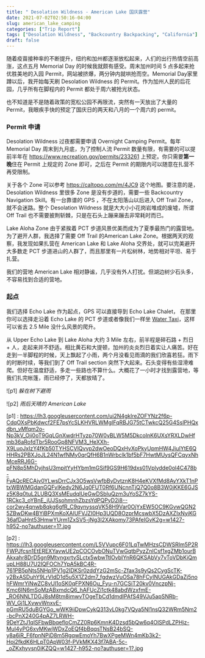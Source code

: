 ```yaml
---
title: " Desolation Wildness - American Lake 国庆露营"
date: 2021-07-02T02:50:16-04:00
slug: american_lake_camping
categories: ["Trip Report"]
tags: ["Desolation Wildness", "Backcountry Backpacking", "California"]
draft: false
---
```



随着疫苗接种率的不断提升，纽约和加州都逐渐放松起来，人们的出行热情空前高涨，这点五月 Memorial Day 的时候我就颇有感受。周末加州时间 5 点多起来抢优胜美地的入园 Permit，网站被挤爆，两分钟内就哄抢而空。Memorial Day家里蹲以后，我开始每天刷 Desolation Wildness 的 Permit。作为加州人民的后花园，几乎所有在脚程内的 Permit 都处于周六被抢光状态。

也不知道是不是随着政策的宽松公园不再限流，突然有一天放出了大量的 Permit，我眼疾手快的预定了国庆日的两天和八月的一个周六的 permit。

### Permit 申请

Desolation Wildness 过夜都需要申请 Overnight Camping Permit。每年Memorial Day 周末到九月底，为了控制人流 Permit 数量有限，有需要的可以提前半年在 https://www.recreation.gov/permits/233261 上预定。你只需要**第一晚**住在 Permit 上规定的  Zone 即可，之后在 Permit 的期限内可以随意在扎营不再受限制。

关于各个 Zone 可以参考 https://caltopo.com/m/4JC9 这个地图。要注意的是，Desolation Wildness 里很多 Zone 是没有步道的，需要一些 Backcountry Navigation Skill。有一台靠谱的 GPS ，不在太阳落山以后进入 Off Trail Zone，就不会迷路。整个 Desolation Wildness 就是大大小小花岗岩堆成的废墟，所谓 Off Trail 也不需要披荆斩棘，只是在石头上蹦来蹦去非常耗时而已。

Lake Aloha Zone 由于紧挨着 PCT 步道风景优美而成为了夏季最热门的露营地。为了避开人群，我选择了需要 Off Trail 的American Lake Zone。根据两天的观察，我发现如果扎营在 American Lake 和 Lake Aloha 交界处，就可以完美避开大多数走 PCT 步道进山的人群了，而且那里有一片松树林，地势相对平坦、易于扎营。

我们的营地 American Lake 相对静谧，几乎没有外人打扰。但湖边树少石头多，不容易找到合适的营地。

### 起点

我们选择 Echo Lake 作为起点，GPS 可以直接导到 Echo Lake Chalet， 在那里你可以选择走沿着 Echo Lake 的 PCT 步道或者像我们一样坐 [Water Taxi](https://www.echochalet.com/)，这样可以省去 2.5 Mile 没什么风景的爬升。

从 Upper Echo Lake 到 Lake Aloha 大约 3 Mile 左右，前半程是碎石路 + 烈日 + 人，走起来并不舒适。相比黄石和大提顿，加州的炎炎烈日着实让人痛苦。好在走到一半脚程的时候，天上飘起了小雨，两个月没看见雨滴的我们欣喜若狂。雨下的时断时续，等我们到了 Off Trail section 突然下大起来。石头变得有些湿滑难爬。但好在温度舒适，多走一些路也不算什么。大概花了一小时才找到露营地，等我们扎完帐篷，雨已经停了，天都放晴了。

![p1]
*躲在树下避雨*

![p2]
*雨后天晴的 American Lake*

[p1] : https://lh3.googleusercontent.com/ui2N4gklreZOFYNz2f6p-CdqOXsPbKdwcf2FE7psYcSLKHVRLWMgIFqRBJG75tCTwkcQ25G4SslPHQxdbn_vMfqm2o-Np3kV_Oji0oT9GqLGnXwdrHTyzp70W0vBLW5M5DkcoInK6UXsYRXLDwHfmb36aRofdTbr5RooGp8NFVM3_HeXXh-X9LuoJxIzY4fKb50TYHSCVlQvvp2dwOeoDQxHvXoPkyUpmHW4JiuIYtE6QHHRs2PBXJoJL24N1wfNMy0qrQfH6B1nWrbclk1bf5bF7HwtMUysQFCqyxNhMceRRJ6G-pFN8p5MhDyjhsU3mpitYyHYbm1mGSif9GS9H619dxs01Vplydde0ol4C478b-FyAQcRECAjv0YLwsDrrCJx3O5wsVwfbByDvtznK8H4eKVXfMd8AyYXkT1nPtxWBWMGdanGQFvIKedv2N6Jq0FUT0Rf6UNcnnTjQ7Q0o8B3W0jKKE6GJSz5K8q0tuL2LUBQ3XsMEudqlUeGwDSbIuQzm3uYoSZ7kYS-1RCkc3_oYBnE_jUJSsohmnhZbzsYdPQPyD2i8--cor2wy4qnwb8qkg6gfR_C9qynyssqVK58H9Var0OjYxEW5OC9KGvwQGN25ZBwDKw4BYiBPXmKoXAlUFVJZI0Hp3UQD8OzprMcswbX5DzAXZIxNyjKG36afDaHnt53HmwYUrm1ZxSV5-jNg3l2XAkomy73PAfeIGvK2g=w1427-h952-no?authuser=1?.jpg

[p2] : https://lh3.googleusercontent.com/L5VVupc6F01LqTwMHzsCDWSRIm5P2RFWPJfcsn1EtEREXYavwUE2pCOCOvbONuTVwGqtbPyzZnICsf1xgZMb1ourBAkxahr8DrD5gn9MtvngxrtvSLctx5wbwTtlOvbIYnR6QKSAbVy7vToVDbKiQmupLH88U7U2IQFOCh7YpA5kBC4R-761PB5pNts5NHp1PV1g2IDKSr0zddYzG2mSc-Zfax3s9yQs2CygScTK-y2BxASDuhY9LrVIdD1d5u5X1Z2dm7_fgdwzVuOSa78hFCyINUGAkGDaZj5nohFWmrYiNwZC8vUl1oSK0qFPXN6Ou_Fyu-n7GCSiT20kv0VnczpNj-Kmc6IN6mSoMzABxmdcQ6_hAFUcZi1ctk48abdWzxfmE-_RO6NNLTDGJ8sM8tm8imwvTOgeTbCd1dmdIPAfS49VJu5apSNRb-WV_Gj1LXvwvWnxvE-pGmRU5duBGYGo_wWK9iiDpwCykQ313vL0kg7VQya5NI1nsQ32WRm5Nm2-bcPnX240G4pAZ7LRWH-9DeYZtJ1qlSFbwBbqefloCmZZ0Rp6KmnK4Dzsd5bQw6q4OlSPdLZPHjz-MuI4yPG6xvMKwjWDxZoEQf4bBqqsTNsB24bSQ-y8a6iR_F6fpnNPjD8m5RgqwEmoYh7BwXPgeMWn4mKb3k2-Hoj2fkdK6HLpT0ApW03f-PVkMKX43f7ABA-5c-_oZKxhyvsn0iKZQQ=w1427-h952-no?authuser=1?.jpg
